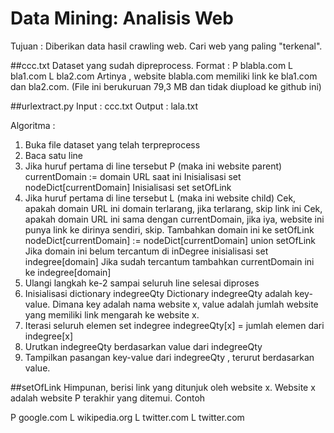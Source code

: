 # Data Mining: Analisis Web
Tujuan : Diberikan data hasil crawling web. Cari web yang paling "terkenal".


##ccc.txt
Dataset yang sudah dipreprocess.
Format :
P blabla.com
L bla1.com
L bla2.com
Artinya , website blabla.com memiliki link ke bla1.com dan bla2.com.
(File ini berukuruan 79,3 MB dan tidak diupload ke github ini)



##urlextract.py
Input 	: ccc.txt
Output 	: lala.txt

Algoritma :
1. Buka file dataset yang telah terpreprocess
2. Baca satu line
3. Jika huruf pertama di line tersebut P (maka ini website parent)
	currentDomain := domain URL saat ini
	Inisialisasi set nodeDict[currentDomain]
	Inisialisasi set setOfLink
4. Jika huruf pertama di line tersebut L (maka ini website child)
	Cek, apakah domain URL ini domain terlarang, jika terlarang, skip link ini
	Cek, apakah domain URL ini sama dengan currentDomain, jika iya, website ini punya link ke dirinya sendiri, skip.
	Tambahkan domain ini ke setOfLink
	nodeDict[currentDomain] := nodeDict[currentDomain] union setOfLink
	Jika domain ini belum tercantum di inDegree
		inisialisasi set indegree[domain] 
	Jika sudah tercantum
		tambahkan currentDomain ini ke indegree[domain]
5. Ulangi langkah ke-2 sampai seluruh line selesai diproses
6. Inisialisasi dictionary indegreeQty
   Dictionary indegreeQty adalah key-value. Dimana key adalah nama website x, 
   value adalah jumlah website yang memiliki link mengarah ke website x.	
7. Iterasi seluruh elemen set indegree
	indegreeQty[x] = jumlah elemen dari indegree[x]
8. Urutkan indegreeQty berdasarkan value dari indegreeQty
9. Tampilkan pasangan key-value dari indegreeQty , terurut berdasarkan value.

##setOfLink
Himpunan, berisi link yang ditunjuk oleh website x.
Website x adalah website P terakhir yang ditemui.
Contoh

P google.com
L wikipedia.org
L twitter.com
L twitter.com



